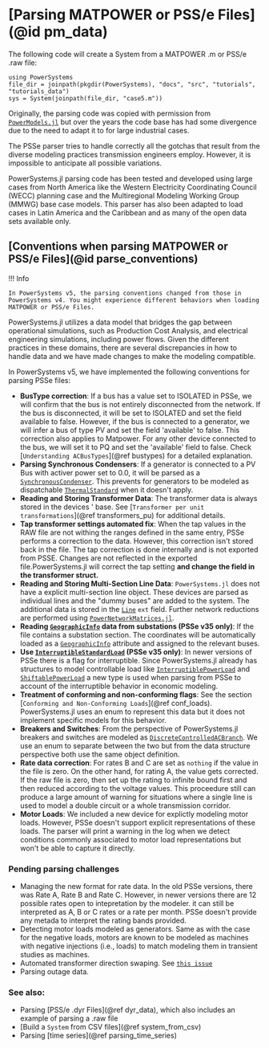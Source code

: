 # [Parsing MATPOWER or PSS/e Files](@id pm_data)

The following code will create a System from a MATPOWER .m or PSS/e .raw file:

```@repl m_system
using PowerSystems
file_dir = joinpath(pkgdir(PowerSystems), "docs", "src", "tutorials", "tutorials_data")
sys = System(joinpath(file_dir, "case5.m"))
```

Originally, the parsing code was copied with permission from
[`PowerModels.jl`](https://github.com/lanl-ansi/PowerModels.jl) but over the years the code base
has had some divergence due to the need to adapt it to for large industrial cases.

The PSSe parser tries to handle correctly all the gotchas that result from the diverse modeling practices transmission engineers employ. However, it is impossible to anticipate all possible variations.

PowerSystems.jl parsing code has been tested and developed using large cases from North America
like the Western Electricity Coordinating Council (WECC) planning case and the Multiregional Modeling Working Group (MMWG) base case models. This parser has also been adapted to load cases in Latin America and the Caribbean and as many of the open data sets available only.

## [Conventions when parsing MATPOWER or PSS/e Files](@id parse_conventions)

!!! Info
    
    In PowerSystems v5, the parsing conventions changed from those in PowerSystems v4. You might experience different behaviors when loading MATPOWER or PSS/e Files.

PowerSystems.jl utilizes a data model that bridges the gap between operational simulations, such as Production Cost Analysis, and electrical engineering simulations, including power flows. Given the different practices in these domains, there are several discrepancies in how to handle data and we have made changes to make the modeling compatible.

In PowerSystems v5, we have implemented the following conventions for parsing PSSe files:

  - **BusType correction**: If a bus has a value set to ISOLATED in PSSe, we will confirm that the bus is not entirely disconnected from the network. If the bus is disconnected, it will be set to ISOLATED and set the field available to false. However, if the bus is connected to a generator, we will infer a bus of type PV and set the field 'available' to false. This correction also applies to Matpower. For any other device connected to the bus, we will set it to PQ and set the 'available' field to false. Check [`Understanding ACBusTypes`](@ref bustypes) for a detailed explanation.
  - **Parsing Synchronous Condensers**: If a generator is connected to a PV Bus with activer power set to 0.0, it will be parsed as a [`SynchronousCondenser`](@ref). This prevents for generators to be modeled as dispatchable [`ThermalStandard`](@ref) when it doesn't apply.
  - **Reading and Storing Transformer Data**: The transformer data is always stored in the devices
    ' base. See [`Transformer per unit transformations`](@ref transformers_pu) for additional details.
  - **Tap transformer settings automated fix**: When the tap values in the RAW file are not withing the ranges defined in the same entry, PSSe performs a correction to the data. However, this correction isn't stored back in the file. The tap correction is done internally and is not exported from PSSE. Changes are not reflected in the exported file.PowerSystems.jl will correct the tap setting **and change the field in the transformer struct.**
  - **Reading and Storing Multi-Section Line Data**: `PowerSystems.jl` does not have a explicit multi-section line object. These devices are parsed as individual lines and the "dummy buses" are added to the system. The additional data is stored in the [`Line`](@ref) `ext` field. Further network reductions are performed using [`PowerNetworkMatrices.jl`](https://nrel-sienna.github.io/PowerNetworkMatrices.jl/stable/).
  - **Reading [`GeographicInfo`](@ref) data from substations (PSSe v35 only)**: If the file contains a substation section. The coordinates will be automatically loaded as a [`GeographicInfo`](@ref) attribute and assigned to the relevant buses.
  - **Use [`InterruptibleStandardLoad`](@ref) (PSSe v35 only)**: In newer versions of PSSe there is a flag for interruptible. Since PowerSystems.jl already has structures to model controllable load like [`InterruptiblePowerLoad`](@ref) and [`ShiftablePowerLoad`](@ref) a new type is used when parsing from PSSe to account of the interruptible behavior in economic modeling.
  - **Treatment of conforming and non-conforming flags**: See the section [`Conforming and Non-Conforming Loads`](@ref conf_loads). PowerSystems.jl uses an enum to represent this data but it does not implement specific models for this behavior.
  - **Breakers and Switches**: From the perspective of PowerSystems.jl breakers and switches are modeled as [`DiscreteControlledACBranch`](@ref). We use an enum to separate between the two but from the data structure perspective both use the same object definition.
  - **Rate data correction**: For rates B and C are set as `nothing` if the value in the file is zero. On the other hand, for rating A, the value gets corrected. If the raw file is zero, then set up the rating to infinite bound first and then reduced according to the voltage values. This proceedure still can produce a large amount of warning for situations where a single line is used to model a double circuit or a whole transmission corridor.
  - **Motor Loads**: We included a new device for explictly modeling motor loads. However, PSSe doesn't support explicit representations of these loads. The parser will print a warning in the log when we detect conditions commonly associated to motor load representations but won't be able to capture it directly.

### Pending parsing challenges

  - Managing the new format for rate data. In the old PSSe versions, there was Rate A, Rate B and Rate C. However, in newer versions there are 12 possible rates open to intepretation by the modeler. it can still be interpreted as A, B or C rates or a rate per month. PSSe doesn't provide any metada to interpret the rating bands provided.
  - Detecting motor loads modeled as generators. Same as with the case for the negative loads, motors are known to be modeled as machines with negative injections (i.e., loads) to match modeling them in transient studies as machines.
  - Automated transformer direction swaping. See [`this issue`](https://github.com/NREL-Sienna/PowerSystems.jl/issues/1423)
  - Parsing outage data.

### See also:

  - Parsing [PSS/e .dyr Files](@ref dyr_data), which also includes an example of parsing a
    .raw file
  - [Build a `System` from CSV files](@ref system_from_csv)
  - Parsing [time series](@ref parsing_time_series)
